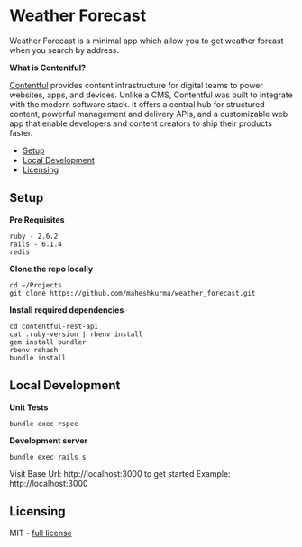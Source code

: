 # Weather Forecast

Weather Forecast is a minimal app which allow you to get weather forcast when you search by address.

**What is Contentful?**

[Contentful](https://www.contentful.com/) provides content infrastructure for digital teams to power websites, apps, and devices. Unlike a CMS, Contentful was built to integrate with the modern software stack. It offers a central hub for structured content, powerful management and delivery APIs, and a customizable web app that enable developers and content creators to ship their products faster.

- [Setup](#setup)
- [Local Development](#local-development)
- [Licensing](#licensing)

## Setup

**Pre Requisites**
```
ruby - 2.6.2
rails - 6.1.4
redis
```

**Clone the repo locally**
```
cd ~/Projects
git clone https://github.com/maheshkurma/weather_forecast.git
```

**Install required dependencies**
```
cd contentful-rest-api
cat .ruby-version | rbenv install
gem install bundler
rbenv rehash
bundle install
```

## Local Development

**Unit Tests**
```
bundle exec rspec
```

**Development server**
```
bundle exec rails s
```

Visit Base Url: http://localhost:3000 to get started
Example: http://localhost:3000




## Licensing

MIT - [full license](./LICENSE)
